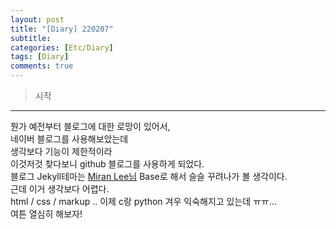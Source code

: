 ```yaml
---
layout: post
title: "[Diary] 220207"
subtitle:
categories: [Etc/Diary]
tags: [Diary]
comments: true
---
```


> 시작

---

뭔가 예전부터 블로그에 대한 로망이 있어서,  
네이버 블로그를 사용해보았는데  
생각보다 기능이 제한적이라  
이것저것 찾다보니 github 블로그를 사용하게 되었다.  
블로그 Jekyll테마는 [Miran Lee님](https://mmirann.github.io/) Base로 해서 슬슬 꾸려나가 볼 생각이다.  
근데 이거 생각보다 어렵다.  
html / css / markup .. 이제 c랑 python 겨우 익숙해지고 있는데 ㅠㅠ...  
여튼 열심히 해보자!  